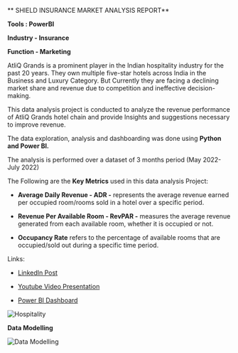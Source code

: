 ** SHIELD INSURANCE MARKET ANALYSIS REPORT**



**Tools : PowerBI**

**Industry - Insurance**        

**Function - Marketing**


AtliQ Grands is a prominent player in the Indian hospitality industry for the past 20 years. They own multiple five-star hotels across India in the Business and Luxury Category.
But Currently they are facing a declining market share and revenue due to competition and ineffective decision-making.
 


This data analysis project is conducted to analyze the revenue performance of AtliQ Grands hotel chain and provide Insights and suggestions necessary to improve revenue.

 

The data exploration, analysis and dashboarding was done using **Python and Power BI.**



The analysis is performed over a dataset of 3 months period (May 2022- July 2022)



The Following are the **Key Metrics** used in this data analysis Project:


* **Average Daily Revenue - ADR -** represents the average revenue earned per occupied room/rooms sold in a hotel over a
specific period.


* **Revenue Per Available Room - RevPAR -** measures the average revenue generated from each available room, whether it
is occupied or not.


* **Occupancy Rate** refers to the percentage of available rooms that are occupied/sold out during a specific time period.



Links:

- [LinkedIn Post](https://www.linkedin.com/posts/fasal-mohammed-497463311_businessintelligence-dataanalysis-powerbi-activity-7240016534583087104-8b2x?utm_source=share&utm_medium=member_desktop)

- [Youtube Video Presentation](https://youtu.be/VUeRctzp91c)

- [Power BI Dashboard](https://app.powerbi.com/view?r=eyJrIjoiMjk3NDkzODItNjZlNC00Y2ViLWJlMDgtNWRhMzYyOTVhYjk0IiwidCI6ImM2ZTU0OWIzLTVmNDUtNDAzMi1hYWU5LWQ0MjQ0ZGM1YjJjNCJ9&pageName=ReportSection9187267e46fe36ee9e5e)


![Hospitality](https://github.com/user-attachments/assets/a0d6e5ae-18e0-4332-aec6-7daca8246718)


**Data Modelling**


![Data Modelling](https://github.com/user-attachments/assets/986cf7c5-14d1-414c-9a14-1c2a9571f46c)


